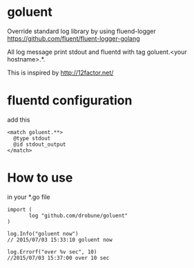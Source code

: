 # goluent

Override standard log library by using fluend-logger https://github.com/fluent/fluent-logger-golang

All log message print stdout and fluentd with tag goluent.\<your hostname\>.*.

This is inspired by http://12factor.net/ 

# fluentd configuration

add this

```
<match goluent.**>
  @type stdout
  @id stdout_output
</match>
```


# How to use

in your *.go file
```
import (
       log "github.com/drobune/goluent"
)
```

```
log.Info("goluent now")
// 2015/07/03 15:33:10 goluent now

log.Errorf("over %v sec", 10)
//2015/07/03 15:37:00 over 10 sec
```
